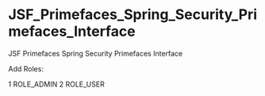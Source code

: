 # JSF_Primefaces_Spring_Security_Primefaces_Interface
JSF Primefaces Spring Security Primefaces Interface

Add Roles:

1 ROLE_ADMIN
2 ROLE_USER
